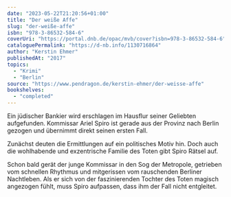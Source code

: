 ```yaml
---
date: "2023-05-22T21:20:56+01:00"
title: "Der weiße Affe"
slug: "der-weiße-affe"
isbn: "978-3-86532-584-6"
coverUri: "https://portal.dnb.de/opac/mvb/cover?isbn=978-3-86532-584-6"
cataloguePermalink: "https://d-nb.info/1130716864"
author: "Kerstin Ehmer"
publishedAt: "2017"
topics:
  - "Krimi"
  - "Berlin"
source: "https://www.pendragon.de/kerstin-ehmer/der-weisse-affe"
bookshelves:
  - "completed"
---
```

Ein jüdischer Bankier wird erschlagen im Hausflur seiner Geliebten aufgefunden. 
Kommissar Ariel Spiro ist gerade aus der Provinz nach Berlin gezogen und 
übernimmt direkt seinen ersten Fall.

Zunächst deuten die Ermittlungen auf ein politisches Motiv hin. Doch auch die 
wohlhabende und exzentrische Familie des Toten gibt Spiro Rätsel auf.

Schon bald gerät der junge Kommissar in den Sog der Metropole, getrieben vom 
schnellen Rhythmus und mitgerissen vom rauschenden Berliner Nachtleben. Als er 
sich von der faszinierenden Tochter des Toten magisch angezogen fühlt, muss 
Spiro aufpassen, dass ihm der Fall nicht entgleitet.